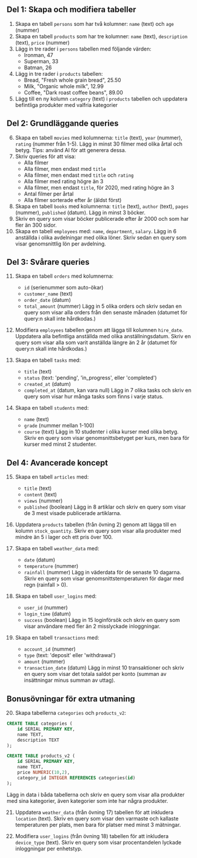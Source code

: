 ## Del 1: Skapa och modifiera tabeller

1. Skapa en tabell `persons` som har två kolumner: `name` (text) och `age` (nummer)
2. Skapa en tabell `products` som har tre kolumner: `name` (text), `description` (text), `price` (nummer)
3. Lägg in tre rader i `persons` tabellen med följande värden:
   - Ironman, 47
   - Superman, 33
   - Batman, 26
4. Lägg in tre rader i `products` tabellen:
   - Bread, "Fresh whole grain bread", 25.50
   - Milk, "Organic whole milk", 12.99
   - Coffee, "Dark roast coffee beans", 89.00
5. Lägg till en ny kolumn `category` (text) i `products` tabellen och uppdatera befintliga produkter med valfria kategorier

## Del 2: Grundläggande queries

6. Skapa en tabell `movies` med kolumnerna: `title` (text), `year` (nummer), `rating` (nummer från 1-5). Lägg in minst 30 filmer med olika årtal och betyg. Tips: använd AI för att generera dessa.
7. Skriv queries för att visa:
   - Alla filmer
   - Alla filmer, men endast med `title`
   - Alla filmer, men endast med `title` och `rating`
   - Alla filmer med rating högre än 3
   - Alla filmer, men endast `title`, för 2020, med rating högre än 3
   - Antal filmer per årtal
   - Alla filmer sorterade efter år (äldst först)
8. Skapa en tabell `books` med kolumnerna: `title` (text), `author` (text), `pages` (nummer), `published` (datum). Lägg in minst 3 böcker.
9. Skriv en query som visar böcker publicerade efter år 2000 och som har fler än 300 sidor.
10. Skapa en tabell `employees` med: `name`, `department`, `salary`. Lägg in 6 anställda i olika avdelningar med olika löner. Skriv sedan en query som visar genomsnittlig lön per avdelning.

## Del 3: Svårare queries

11. Skapa en tabell `orders` med kolumnerna:
    - `id` (serienummer som auto-ökar)
    - `customer_name` (text)
    - `order_date` (datum)
    - `total_amount` (nummer)
      Lägg in 5 olika orders och skriv sedan en query som visar alla orders från den senaste månaden (datumet för query:n skall inte hårdkodas.)

12. Modifiera `employees` tabellen genom att lägga till kolumnen `hire_date`. Uppdatera alla befintliga anställda med olika anställningsdatum. Skriv en query som visar alla som varit anställda längre än 2 år (datumet för query:n skall inte hårdkodas.)

13. Skapa en tabell `tasks` med:
    - `title` (text)
    - `status` (text: 'pending', 'in_progress', eller 'completed')
    - `created_at` (datum)
    - `completed_at` (datum, kan vara null)
      Lägg in 7 olika tasks och skriv en query som visar hur många tasks som finns i varje status.

14. Skapa en tabell `students` med:
    - `name` (text)
    - `grade` (nummer mellan 1-100)
    - `course` (text)
      Lägg in 10 studenter i olika kurser med olika betyg. Skriv en query som visar genomsnittsbetyget per kurs, men bara för kurser med minst 2 studenter.

## Del 4: Avancerade koncept

15. Skapa en tabell `articles` med:
    - `title` (text)
    - `content` (text)
    - `views` (nummer)
    - `published` (boolean)
      Lägg in 8 artiklar och skriv en query som visar de 3 mest visade publicerade artiklarna.

16. Uppdatera `products` tabellen (från övning 2) genom att lägga till en kolumn `stock_quantity`. Skriv en query som visar alla produkter med mindre än 5 i lager och ett pris över 100.

17. Skapa en tabell `weather_data` med:
    - `date` (datum)
    - `temperature` (nummer)
    - `rainfall` (nummer)
      Lägg in väderdata för de senaste 10 dagarna. Skriv en query som visar genomsnittstemperaturen för dagar med regn (rainfall > 0).

18. Skapa en tabell `user_logins` med:
    - `user_id` (nummer)
    - `login_time` (datum)
    - `success` (boolean)
      Lägg in 15 loginförsök och skriv en query som visar användare med fler än 2 misslyckade inloggningar.

19. Skapa en tabell `transactions` med:
    - `account_id` (nummer)
    - `type` (text: 'deposit' eller 'withdrawal')
    - `amount` (nummer)
    - `transaction_date` (datum)
      Lägg in minst 10 transaktioner och skriv en query som visar det totala saldot per konto (summan av insättningar minus summan av uttag).

## Bonusövningar för extra utmaning

20. Skapa tabellerna `categories` och `products_v2`:

```sql
CREATE TABLE categories (
    id SERIAL PRIMARY KEY,
    name TEXT,
    description TEXT
);

CREATE TABLE products_v2 (
    id SERIAL PRIMARY KEY,
    name TEXT,
    price NUMERIC(10,2),
    category_id INTEGER REFERENCES categories(id)
);
```

Lägg in data i båda tabellerna och skriv en query som visar alla produkter med sina kategorier, även kategorier som inte har några produkter.

21. Uppdatera `weather_data` (från övning 17) tabellen för att inkludera `location` (text). Skriv en query som visar den varmaste och kallaste temperaturen per plats, men bara för platser med minst 3 mätningar.

22. Modifiera `user_logins` (från övning 18) tabellen för att inkludera `device_type` (text). Skriv en query som visar procentandelen lyckade inloggningar per enhetstyp.
